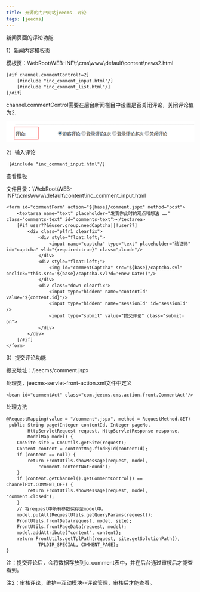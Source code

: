```yaml
---
title: 开源的门户网站jeecms--评论
tags: [jeecms]
---
```


新闻页面的评论功能

1）新闻内容模板页

模板页：WebRoot\WEB-INF\t\cms\www\default\content\news2.html

```
[#if channel.commentControl!=2]
    [#include "inc_comment_input.html"/]
    [#include "inc_comment_list.html"/]
[/#if]
```

channel.commentControl需要在后台新闻栏目中设置是否关闭评论，关闭评论值为2.

![](/images/open/jeecms/jeecms-comment.png)

2）输入评论

```
 [#include "inc_comment_input.html"/]
```

查看模板

文件目录：\WebRoot\WEB-INF\t\cms\www\default\content\inc_comment_input.html

```
<form id="commentForm" action="${base}/comment.jspx" method="post">
    <textarea name="text" placeholder="发表你此时的观点和想法 ……" class="comments-text" id="comments-text"></textarea>
    [#if user??&&user.group.needCaptcha||!user??]
        <div class="plfr1 clearfix">
            <div style="float:left;">
                <input name="captcha" type="text" placeholder="验证码" id="captcha" vld="{required:true}" class="plcode"/>
            </div>
            <div style="float:left;">
                <img id="commentCaptcha" src="${base}/captcha.svl" onclick="this.src='${base}/captcha.svl?d='+new Date()"/>
            </div>
            <div class="down clearfix">
                <input type="hidden" name="contentId" value="${content.id}"/>
                <input type="hidden" name="sessionId" id="sessionId" />
                <input type="submit" value="提交评论" class="submit-on">
            </div>
        </div>
    [/#if]
</form>
```

3）提交评论功能

提交地址：/jeecms/comment.jspx

处理类，jeecms-servlet-front-action.xml文件中定义

```
<bean id="commentAct" class="com.jeecms.cms.action.front.CommentAct"/>
```

处理方法

```
@RequestMapping(value = "/comment*.jspx", method = RequestMethod.GET)
 public String page(Integer contentId, Integer pageNo,
        HttpServletRequest request, HttpServletResponse response,
        ModelMap model) {
    CmsSite site = CmsUtils.getSite(request);
    Content content = contentMng.findById(contentId);
    if (content == null) {
        return FrontUtils.showMessage(request, model,
            "comment.contentNotFound");
    }
    if (content.getChannel().getCommentControl() == ChannelExt.COMMENT_OFF) {
        return FrontUtils.showMessage(request, model, "comment.closed");
    }
    // 将request中所有参数保存至model中。
    model.putAll(RequestUtils.getQueryParams(request));
    FrontUtils.frontData(request, model, site);
    FrontUtils.frontPageData(request, model);
    model.addAttribute("content", content);
    return FrontUtils.getTplPath(request, site.getSolutionPath(),
            TPLDIR_SPECIAL, COMMENT_PAGE);
}
```

注：提交评论后，会将数据存放到jc_comment表中，并在后台通过审核后才能查看到。

注2：审核评论，维护--互动模块--评论管理，审核后才能查看。